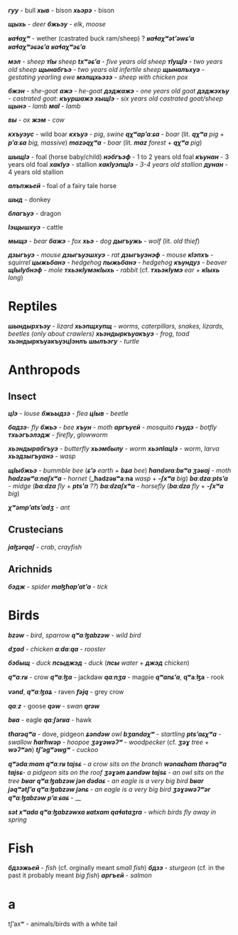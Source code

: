 
**_гуу_** - bull
**_хыв_** - bison
**_хьэрэ_** - bison

**_щыхь_** - _deer_
**_бжьэу_** - _elk_, _moose_

**_ʁaɬaχʷ_** - wether (castrated buck ram/sheep) ?
**_ʁaɬaχʷətʼəwɕʼa_**
**_ʁaɬaχʷəɕəɕʼa_**
**_ʁaɬaχʷəɕʼa_**


**_мэл_** - _sheep_
**_тIы_** _sheep_
**_txʷəɕʼa_** - _five years old sheep_
**_тIущIэ_** - _two years old sheep_
**_щынабгъэ_** - _two years old infertile sheep_
**_щыналъхуэ_** - _gestating yearling ewe_
**_мэлщхьэзэ_** - _sheep with chicken pox_

**_бжэн_** - _she-goat_
**_ажэ_** - _he-goat_
**_дэджажэ_** - _one years old goat_
**_дэджэхъу_** - _castrated goat_:
**_къуршажэ_**
**_хыщIэ_** - _six years old castrated goat/sheep_
**_щынэ_** - _lamb_
**_маI_** - _lamb_

**_вы_** - _ox_
**_жэм_** - _cow_

**_кхъуэус_** - wild boar
**_кхъуэ_** - _pig_, _swine_
**_qχʷapʼaːɕa_** - _boar_ (lit. **_qχʷa_** _pig_ + **_pʼaːɕa_** _big, massive_)
**_mazəqχʷa_** - _boar_ (lit. **_maz_** _forest_ + **_qχʷa_** _pig_)


**_шыщIэ_** - foal (horse baby/child)
**_нэбгъэф_** - 1 to 2 years old foal
**_къунан_** - 3 years old foal
**_хакIуэ_** - stallion
**_хакIуэпщIэ_** - _3-4 years old stallion_
**_дунан_** - 4 years old stallion

**_алъпжьей_** - foal of a fairy tale horse


**_шыд_** - donkey




**_благъуэ_** - dragon


**_Iэщышхуэ_** - cattle

**_мыщэ_** - _bear_
**_бажэ_** - _fox_
**_хьэ_** - _dog_
**_дыгъужь_** - _wolf_ (lit. _old thief_)


**_дзыгъуэ_** - _mouse_
**_дзыгъуэшхуэ_** - _rat_
**_дзыгъуэнэф_** - _mouse_
**_кIэпхъ_** - _squirrel_
**_цыжьбанэ_** - _hedgehog_
**_пыжьбанэ_** - _hedgehog_
**_къундуз_** - _beaver_
**_щIыIубнэф_** - _mole_
**_тхьэкIумэкIыхь_** - _rabbit_ (cf. **_тхьэкIумэ_** _ear_ + **_кIыхь_** _long_)


# Reptiles
**_шындырхъэу_** - _lizard_
**_хьэпщхупщ_** - _worms, caterpillars, snakes, lizards, beetles (only about crawlers)_
**_хьэндыркъуакъуэ_** - _frog_, _toad_
**хьэндыркъуакъуэцIэнлъ**
**_шылъэгу_** - _turtle_

# Anthropods
## Insect

**_цIэ_** - _louse_
**_бжьыдзэ_** - _flea_
**_цIыв_** - _beetle_

**_бадзэ_**- _fly_
**_бжьэ_** - _bee_
**_хъун_** - _moth_
**_аргъуей_** - _mosquito_
**_гъудэ_** - _botfly_
**_тхьэгъэлэдж_** - _firefly_, _glowworm_

**_хьэндырабгъуэ_** - _butterfly_
**_хьэмбылу_** - _worm_
**_хьэпIацIэ_** - _worm_, _larva_
**_хьэдзыгъуанэ_** - _wasp_

**_щIыбжьэ_** - _bummble bee_ (**_ɕʼə_** _earth_ + **_bʑa_** _bee_)
**_ħandəraːbʁʷa ʒəʁaj_** - _moth_
**_ħadzəʁʷaːnaʃxʷa_** - _hornet_ (**_ħadzəʁʷaːna** _wasp_ + **_-ʃxʷa_** _big_)
**_baːdzaːptsʼa_** - _midge_ (**_baːdza_** _fly_ + **_pts'a_** _??_)
**_baːdzaʃxʷa_** - _horsefly_ (**_baːdza_** _fly_ + **_-ʃxʷa_** _big_)


**_χʷəmpʼatsʼadʒ_** - _ant_
## Crustecians
**_jaɮərqaʃ_** - _crab_, _crayfish_
## Arichnids
**_бэдж_** - _spider_
**_maɮħapʼatʼa_** - _tick_



# Birds
**_bzəw_** - _bird_, _sparrow_
**_qʷaːɮabzəw_** - _wild bird_

**_dʒad_** - _chicken_
**_aːdaːqa_** - _rooster_

**_бэбыщ_** - _duck_
**_псыджэд_** - _duck_ (**_псы_** _water_ + **_джэд_** _chicken_)

**_qʷaːrʁ_** - crow
**_qʷaːɮa_** - jackdaw
**_qaːnʒa_** - magpie
**_qʷanɕʼa_**, **qʷaːɮa** - rook

**_vənd_**, **_qʷaːɮaʑ_** - raven
**_fəjq_** - grey crow

**_qaːz_** - goose
**_qəw_** - _swan_
**_qrəw_**

**_bʁa_** - eagle
**_qaːʃərʁa_** - hawk

**_tħarəqʷa_** - dove, pidgeon
**_ʑəndəw_** _owl_
**_bʒandaχʷ_** - _startling_
**_ptsʼaɕχʷa_** - _swallow_
**_ħarħwəp_** - _hoopoe_
**_ʒəɣəwəʔʷ_** - _woodpecker_ (cf. **_ʒəɣ_** _tree_ + **_wəʔʷən_**)
**_tʃʼəgʷəwgʷ_** - _cuckoo_

**_qʷədaːmam qʷaːrʁ  tajsɕ_** - _a crow sits on the branch_
**_wənaɕħam tħarəqʷa tajsɕ_**- _a pidgeon sits on the roof_
**_ʒəɣəm ʑəndəw tajsɕ_** - _an owl sits on the tree_
**_bʁar qʷaːɮabzəw jən dədaɕ_** - _an eagle is a very big bird_
**_bʁar jəqʷətʃʼa qʷaːɮabzəw jənɕ_** - _an eagle is a very big bird_
**_ʒəɣəwəʔʷər qʷaːɮabzəw pʼaːɕaɕ_** - __

**_sət xʷada qʷaːɮabzəwxa ʁatxam qaɬataʒra_** - _which birds fly away in spring_

# Fish
**_бдзэжьей_** - _fish_ (cf. orginally meant _small fish_)
**_бдзэ_** - _sturgeon_ (cf. in the past it probably meant _big fish_)
**_аргъей_** - _salmon_


# a
tʃʼaxʷ - animals/birds with a white tail
